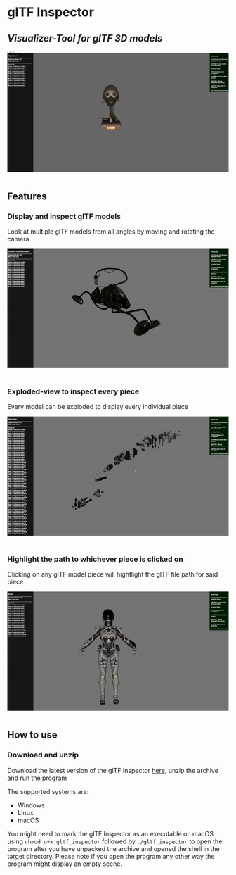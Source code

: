 # glTF Inspector
## _Visualizer-Tool for glTF 3D models_

![Displayed glTF model](./images/1.PNG)
#
## Features
### Display and inspect glTF models 
Look at multiple glTF models from all angles by moving and rotating the camera

![Rotating the glTF model underwater explorer](./images/2.gif)
#

### Exploded-view to inspect every piece 
Every model can be exploded to display every individual piece 

![Exploded-view of glTF model ATM6 Walker](./images/4.gif)
#

### Highlight the path to whichever piece is clicked on 
Clicking on any glTF model piece will hightlight the glTF file path for said piece

![Highlighted path for Wraith helmet](./images/3.gif)
#

## How to use
### Download and unzip
Download the latest version of the glTF Inspector [here](https://github.com/ThisIsKaluwa/glTF_Inspector/actions/runs/1928040748), unzip the archive and run the program 

The supported systems are:


- Windows
- Linux
- macOS

You might need to mark the glTF Inspector as an executable on macOS using `chmod u+x gltf_inspector` followed by `./gltf_inspector` 
to open the program after you have unpacked the archive and opened the shell in the target directory. 
Please note if you open the program any other way the program might display an empty scene.




